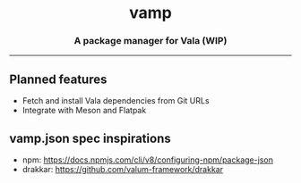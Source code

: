<div align="center">
  <h1 align="center"><center>vamp</center></h1>
  <h3 align="center"><center>A package manager for Vala (WIP)</center></h3>
</div>

---

## Planned features

- Fetch and install Vala dependencies from Git URLs
- Integrate with Meson and Flatpak

## vamp.json spec inspirations

- npm: https://docs.npmjs.com/cli/v8/configuring-npm/package-json
- drakkar: https://github.com/valum-framework/drakkar

